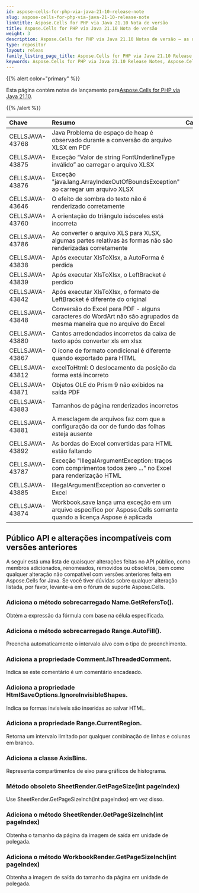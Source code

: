 ```yaml
---
id: aspose-cells-for-php-via-java-21-10-release-note
slug: aspose-cells-for-php-via-java-21-10-release-note
linktitle: Aspose.Cells for PHP via Java 21.10 Nota de versão
title: Aspose.Cells for PHP via Java 21.10 Nota de versão
weight: 3
description: Aspose.Cells for PHP via Java 21.10 Notas de versão – as últimas melhorias, novos recursos e correções
type: repositor
layout: releas
family_listing_page_title: Aspose.Cells for PHP via Java 21.10 Release Note
keywords: Aspose.Cells for PHP via Java 21.10 Release Notes, Aspose.Cells for PHP via Java 21.10 updates and fixe
---
```

{{% alert color="primary" %}}

 Esta página contém notas de lançamento para[Aspose.Cells for PHP via Java 21.10](https://releases.aspose.com/cells/php/new-releases/aspose.cells-for-php-via-java-21.10/).

{{% /alert %}}

|**Chave**|**Resumo**|**Categoria**|
| :- | :- | :- |
|CELLSJAVA-43768|Java Problema de espaço de heap é observado durante a conversão do arquivo XLSX em PDF|
|CELLSJAVA-43875|Exceção “Valor de string FontUnderlineType inválido” ao carregar o arquivo XLSX|
|CELLSJAVA-43876|Exceção "java.lang.ArrayIndexOutOfBoundsException" ao carregar um arquivo XLSX|
|CELLSJAVA-43646|O efeito de sombra do texto não é renderizado corretamente|
|CELLSJAVA-43760|A orientação do triângulo isósceles está incorreta|
|CELLSJAVA-43786|Ao converter o arquivo XLS para XLSX, algumas partes relativas às formas não são renderizadas corretamente|
|CELLSJAVA-43838|Após executar XlsToXlsx, a AutoForma é perdida|
|CELLSJAVA-43839|Após executar XlsToXlsx, o LeftBracket é perdido|
|CELLSJAVA-43842|Após executar XlsToXlsx, o formato de LeftBracket é diferente do original|
|CELLSJAVA-43848|Conversão do Excel para PDF - alguns caracteres do WordArt não são agrupados da mesma maneira que no arquivo do Excel|
|CELLSJAVA-43880|Cantos arredondados incorretos da caixa de texto após converter xls em xlsx|
|CELLSJAVA-43867|O ícone de formato condicional é diferente quando exportado para HTML|
|CELLSJAVA-43812|excelToHtml: O deslocamento da posição da forma está incorreto|
|CELLSJAVA-43871|Objetos OLE do Prism 9 não exibidos na saída PDF|
|CELLSJAVA-43883|Tamanhos de página renderizados incorretos|
|CELLSJAVA-43881|A mesclagem de arquivos faz com que a configuração da cor de fundo das folhas esteja ausente|
|CELLSJAVA-43892|As bordas do Excel convertidas para HTML estão faltando|
|CELLSJAVA-43787|Exceção "IllegalArgumentException: traços com comprimentos todos zero ..." no Excel para renderização HTML|
|CELLSJAVA-43885|IllegalArgumentException ao converter o Excel|
|CELLSJAVA-43874|Workbook.save lança uma exceção em um arquivo específico por Aspose.Cells somente quando a licença Aspose é aplicada|

##  **Público API e alterações incompatíveis com versões anteriores**

A seguir está uma lista de quaisquer alterações feitas no API público, como membros adicionados, renomeados, removidos ou obsoletos, bem como qualquer alteração não compatível com versões anteriores feita em Aspose.Cells for Java. Se você tiver dúvidas sobre qualquer alteração listada, por favor, levante-a em o fórum de suporte Aspose.Cells.

###  **Adiciona o método sobrecarregado Name.GetRefersTo().**

Obtém a expressão da fórmula com base na célula especificada.

###  **Adiciona o método sobrecarregado Range.AutoFill().**

Preencha automaticamente o intervalo alvo com o tipo de preenchimento.

###  **Adiciona a propriedade Comment.IsThreadedComment.**

Indica se este comentário é um comentário encadeado.

###  **Adiciona a propriedade HtmlSaveOptions.IgnoreInvisibleShapes.**

Indica se formas invisíveis são inseridas ao salvar HTML.

###  **Adiciona a propriedade Range.CurrentRegion.**

Retorna um intervalo limitado por qualquer combinação de linhas e colunas em branco.

###  **Adiciona a classe AxisBins.**

 Representa compartimentos de eixo para gráficos de histograma.

###  **Método obsoleto SheetRender.GetPageSize(int pageIndex)**

Use SheetRender.GetPageSizeInch(int pageIndex) em vez disso.

###  **Adiciona o método SheetRender.GetPageSizeInch(int pageIndex)**

Obtenha o tamanho da página da imagem de saída em unidade de polegada.

###  **Adiciona o método WorkbookRender.GetPageSizeInch(int pageIndex)**

Obtenha a imagem de saída do tamanho da página em unidade de polegada.

